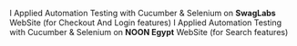 I Applied Automation Testing with Cucumber & Selenium on **SwagLabs** WebSite (for Checkout And Login features) 
I Applied Automation Testing with Cucumber & Selenium on **NOON Egypt** WebSite (for Search features) 
